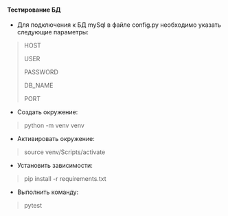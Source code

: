 #### Тестирование БД

- Для подключения к БД mySql в файле config.py необходимо указать следующие параметры:
> HOST
> 
> USER
> 
> PASSWORD
> 
> DB_NAME
> 
> PORT
- Создать окружение:
> python -m venv venv
- Активировать окружение:
> source venv/Scripts/activate
- Установить зависимости:
> pip install -r requirements.txt
- Выполнить команду:
> pytest
